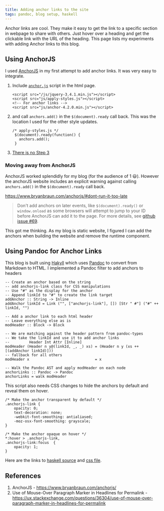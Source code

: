 ```yaml
---
title: Adding anchor links to the site
tags: pandoc, blog setup, haskell
---
```


Anchor links are cool.
They make it easy to get the link to a specific section in webpage to share with others.
Just hover over a heading and get the clickable link with the URL of the heading.
This page lists my experiments with adding Anchor links to this blog.

## Using AnchorJS

I used [AnchorJS](https://www.bryanbraun.com/anchorjs/) in my first attempt to
add anchor links. It was very easy to integrate.

1. Include
   [`anchor.js`](https://github.com/bryanbraun/anchorjs/blob/master/anchor.min.js)
   script in the html page.

    ~~~{.html}
    <script src="/js/jquery-3.4.1.min.js"></script>
    <script src="js/apply-styles.js"></script>
    <!-- For anchor links -->
    <script src="js/anchor-4.2.0.min.js"></script>
    ~~~

2. and call `anchors.add()` in the `$(document).ready` call back. This was the
   location I used for the other style updates.

    ~~~{.js}
    /* apply-styles.js */
     $(document).ready(function() {
       anchors.add();
     }
    ~~~

3. [There is no Step 3](https://www.youtube.com/watch?v=YHzM4avGrKI)


### Moving away from AnchorJS

AnchorJS worked splendidly for my blog (for the audience of 1 &#128515;). However
the anchorJS website includes an explicit warning against calling
`anchors.add()` in the `$(document).ready` call back.

<https://www.bryanbraun.com/anchorjs/#dont-run-it-too-late>

> Don't add anchors on later events, like `$(document).ready()` or
> `window.onload` as some browsers will attempt to jump to your ID before
> AnchorJS can add it to the page. For more details, see
> [github issue #69](https://github.com/bryanbraun/anchorjs/issues/69#issuecomment-255503575).

This got me thinking. As my blog is static website, I figured I can
add the anchors when building the website and remove the runtime
component.

## Using Pandoc for Anchor Links

This blog is built using [Hakyll](http://jaspervdj.be/hakyll)
which uses [Pandoc](https://pandoc.org/) to convert from
Markdown to HTML.
I implemented a Pandoc filter to add anchors to headers

~~~{.hs}
-- Create an anchor based on the string
-- add anchorjs-link class for CSS manipulations
-- Use "#" as the display for the anchor
-- Append linkId to "#" to create the link target
addAnchor :: String -> Inline
addAnchor linkId = Link ("", ["anchorjs-link"], []) [Str " #"] ("#" ++ linkId, "")

-- Add a anchor link to each html header
-- Leave everything else as is
modHeader :: Block -> Block

-- We are matching against the header pattern from pandoc-types
-- We take the linkId and use it to add anchor links
--         Header Int Attr [Inline]
modHeader (Header n y@(linkId, _, _) xs) = (Header n y (xs ++ [(addAnchor linkId)]))
-- fallback for all others
modHeader x                              = x

-- Walk the Pandoc AST and apply modHeader on each node
anchorLinks :: Pandoc -> Pandoc
anchorLinks = walk modHeader
~~~

This script also needs CSS changes to hide the anchors by default
and reveal them on hover.

~~~{.css}
/* Make the anchor transparent by default */
.anchorjs-link {
    opacity: 0;
    text-decoration: none;
    -webkit-font-smoothing: antialiased;
    -moz-osx-font-smoothing: grayscale;
}

/* Make the anchor opaque on hover */
*:hover > .anchorjs-link,
.anchorjs-link:focus  {
    opacity: 1;
}
~~~

Here are the links to [haskell source](/static_root/AnchorJS.hs)
and [css file](/css/custom.css).

## References

1. AnchorJS - <https://www.bryanbraun.com/anchorjs/>
1. Use of Mouse-Over Paragraph Marker in Headlines for Permalink - <https://ux.stackexchange.com/questions/36304/use-of-mouse-over-paragraph-marker-in-headlines-for-permalink>
